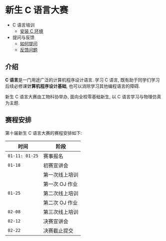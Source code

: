 # 新生 C 语言大赛

- C 语言培训
  - [安装 C 环境](environment.md)
- 提问与反馈
  - [如何提问](question.md)
  - [反馈问题](feedback.md)

## 介绍

**C 语言**是一门用途广泛的计算机程序设计语言. 学习 C 语言, 既有助于同学们学习后续必修课**计算机程序设计基础**, 也可以消除学习其他编程语言的障碍.

新生 C 语言大赛由工物科协举办, 面向全校零基础新生, 以 C 语言学习与物理仿真为主题.

## 赛程安排

第十届新生 C 语言大赛的赛程安排如下:

| 时间           | 阶段           |
| -------------- | -------------- |
| `01-11: 01-25` | 赛事报名       |
| `01-18`        | 初赛宣讲会     |
|                | 第一次线上培训 |
|                | 第一次 OJ 作业 |
| `01-25`        | 第二次线上培训 |
|                | 第二次 OJ 作业 |
| `02-08`        | 第三次线上培训 |
| `02-12`        | 决赛宣讲会     |
| `02-22`        | 决赛截止提交   |
